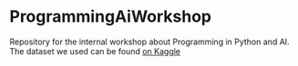 # ProgrammingAiWorkshop

Repository for the internal workshop about Programming in Python and AI.
The dataset we used can be found [on Kaggle](https://www.kaggle.com/datasets/alessandrolobello/agri-food-co2-emission-dataset-forecasting-ml)
